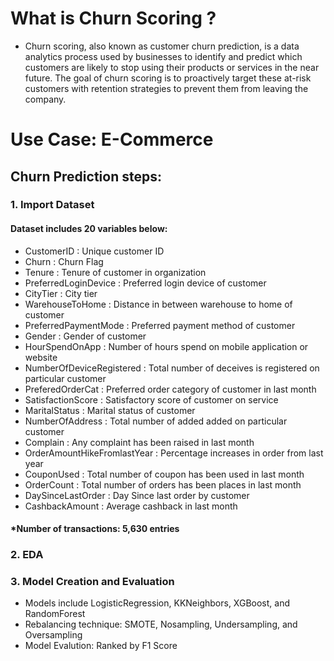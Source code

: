 # What is Churn Scoring ?
* Churn scoring, also known as customer churn prediction, is a data analytics process used by businesses to identify and predict which customers are likely to stop using their products or services in the near future. The goal of churn scoring is to proactively target these at-risk customers with retention strategies to prevent them from leaving the company.
# Use Case: E-Commerce
## Churn Prediction steps:
### 1. Import Dataset
#### Dataset includes 20 variables below:
* CustomerID            : Unique customer ID
* Churn	                : Churn Flag
* Tenure	              : Tenure of customer in organization
* PreferredLoginDevice	: Preferred login device of customer
* CityTier	            : City tier
* WarehouseToHome	      : Distance in between warehouse to home of customer
* PreferredPaymentMode	: Preferred payment method of customer
* Gender	              : Gender of customer
* HourSpendOnApp	      : Number of hours spend on mobile application or website
* NumberOfDeviceRegistered	: Total number of deceives is registered on particular customer
* PreferedOrderCat	    : Preferred order category of customer in last month
* SatisfactionScore	    : Satisfactory score of customer on service
* MaritalStatus	        : Marital status of customer
* NumberOfAddress	      : Total number of added added on particular customer
* Complain	            : Any complaint has been raised in last month
* OrderAmountHikeFromlastYear	: Percentage increases in order from last year
* CouponUsed	          : Total number of coupon has been used in last month
* OrderCount	          : Total number of orders has been places in last month
* DaySinceLastOrder	    : Day Since last order by customer
* CashbackAmount	      : Average cashback in last month
#### *Number of transactions: 5,630 entries
### 2. EDA
### 3. Model Creation and Evaluation
* Models include LogisticRegression, KKNeighbors, XGBoost, and RandomForest
* Rebalancing technique: SMOTE, Nosampling, Undersampling, and Oversampling
* Model Evalution: Ranked by F1 Score





